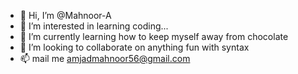 - 👋 Hi, I’m @Mahnoor-A
- 👀 I’m interested in learning coding...
- 🌱 I’m currently learning how to keep myself away from chocolate
- 💞️ I’m looking to collaborate on anything fun with syntax
- 📫 mail me amjadmahnoor56@gmail.com

<!---
Mahnoor-A/Mahnoor-A is a ✨ special ✨ repository because its `README.md` (this file) appears on your GitHub profile.
You can click the Preview link to take a look at your changes.
--->
